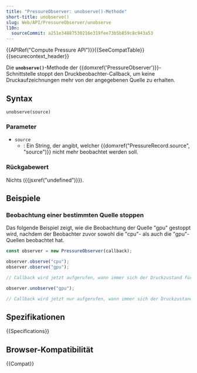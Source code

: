 ```yaml
---
title: "PressureObserver: unobserve()-Methode"
short-title: unobserve()
slug: Web/API/PressureObserver/unobserve
l10n:
  sourceCommit: a251e34887530216e319fee73b5b859c8c943a53
---
```


{{APIRef("Compute Pressure API")}}{{SeeCompatTable}}{{securecontext_header}}

Die **`unobserve()`**-Methode der {{domxref('PressureObserver')}}-Schnittstelle stoppt den Druckbeobachter-Callback, um keine Druckaufzeichnungen mehr von der angegebenen Quelle zu erhalten.

## Syntax

```js-nolint
unobserve(source)
```

### Parameter

- `source`
  - : Ein String, der angibt, welcher {{domxref("PressureRecord.source", "source")}} nicht mehr beobachtet werden soll.

### Rückgabewert

Nichts ({{jsxref("undefined")}}).

## Beispiele

### Beobachtung einer bestimmten Quelle stoppen

Das folgende Beispiel zeigt, wie die Beobachtung der Quelle "gpu" gestoppt wird, nachdem der Beobachter zuvor sowohl die "cpu"- als auch die "gpu"-Quellen beobachtet hat.

```js
const observer = new PressureObserver(callback);

observer.observe("cpu");
observer.observe("gpu");

// Callback wird jetzt aufgerufen, wann immer sich der Druckzustand für 'cpu' oder 'gpu' ändert.

observer.unobserve("gpu");

// Callback wird jetzt nur aufgerufen, wann immer sich der Druckzustand für 'cpu' ändert.
```

## Spezifikationen

{{Specifications}}

## Browser-Kompatibilität

{{Compat}}
